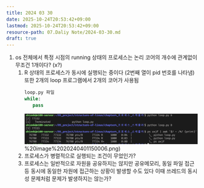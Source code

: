 ```yaml
---
title: 2024 03 30
date: 2025-10-24T20:53:42+09:00
lastmod: 2025-10-24T20:53:42+09:00
resource-path: 07.Daliy Note/2024-03-30.md
draft: true
---
```

1. os 전체에서 특정 시점의 running 상태의 프로세스는 논리 코어의 개수에 관계없이 무조건 1개이다?
   (x?)
	1. R 상태의 프로세스가 동시에 실행되는 중이다 (2번째 열이 pid 번호를 나타냄) 또한 2개의 loop 프로그램에서 2개의 코어가 사용됨
	   ```python
	   loop.py 파일
	   while:
	      pass
	   ```
	   ![](../08.media/20240401150006.png)%20image%2020240401150006.png)
	2. 프로세스가 병렬적으로 실행되는 조건이 무었인가?
	3. 프로세스는 일반적으로 자원을 공유하지는 않지만 공유메모리, 동일 파일 접근등 동시에 동일한 자원에 접근하는 상황이 발생할 수도 있다 이때 쓰레드의 동시성 문제처럼 문제가 발생하지는 않는가?

